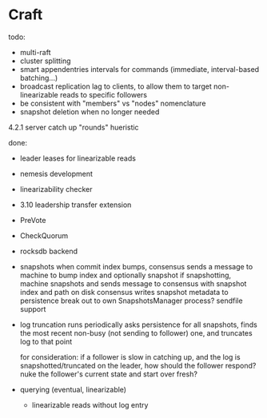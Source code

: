 # Craft

todo:
- multi-raft
- cluster splitting
- smart appendentries intervals for commands (immediate, interval-based batching...)
- broadcast replication lag to clients, to allow them to target non-linearizable reads to specific followers
- be consistent with "members" vs "nodes" nomenclature
- snapshot deletion when no longer needed

4.2.1 server catch up "rounds" hueristic

done:
- leader leases for linearizable reads
- nemesis development
- linearizability checker
- 3.10 leadership transfer extension
- PreVote
- CheckQuorum
- rocksdb backend

- snapshots
  when commit index bumps, consensus sends a message to machine to bump index and optionally snapshot
  if snapshotting, machine snapshots and sends message to consensus with snapshot index and path on disk
  consensus writes snapshot metadata to persistence
  break out to own SnapshotsManager process?
  sendfile support
  
- log truncation
  runs periodically
  asks persistence for all snapshots, finds the most recent non-busy (not sending to follower) one, and truncates log to that point

  for consideration: if a follower is slow in catching up, and the log is snapshotted/truncated on the leader, how should the follower respond?
    nuke the follower's current state and start over fresh?

- querying (eventual, linearizable)
  - linearizable reads without log entry
